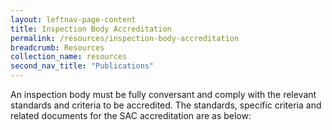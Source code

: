 ```yaml
---
layout: leftnav-page-content
title: Inspection Body Accreditation
permalink: /resources/inspection-body-accreditation
breadcrumb: Resources
collection_name: resources
second_nav_title: "Publications"
---
```


An inspection body must be fully conversant and comply with the relevant standards and criteria to be accredited. The standards, specific criteria and related documents for the SAC accreditation are as below:
